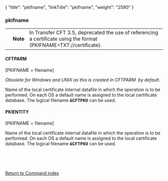 {
    "title": "pkifname",
    "linkTitle": "pkifname",
    "weight": "2590"
}<span id="pkifname"></span>

### pkifname

<table>
   <tbody>
      <tr>
         <td>         </td>
         <td><span><strong>Note</strong></span>         </td>
         <td>In <span class="mc-variable suite_variables.TransferCFTName variable">Transfer CFT</span> 3.5, deprecated the use of referencing a certificate using the format (PKIFNAME=TXT://certificate).         </td>
      </tr>
   </tbody>
</table>

#### CFTPARM

\[PKIFNAME = filename\]

*Obsolete for Windows and UNIX as this is created in CFTPARM  by default.*

Name of the local certificate internal datafile in which the operation is to
be performed. On each OS a default name is assigned to the local certificate
database. The logical filename <span style="font-family: 'Courier New', monospace;font-weight: bold;">&CFTPKU</span>
can be used.

#### PKIENTITY

\[PKIFNAME = filename\]

Name of the local certificate internal datafile in which the operation is to
be performed. On each OS a default name is assigned to the local certificate
database. The logical filename <span style="font-family: 'Courier New', monospace;font-weight: bold;">&CFTPKU</span>
can be used.

 

 

[Return to Command index](../../)
